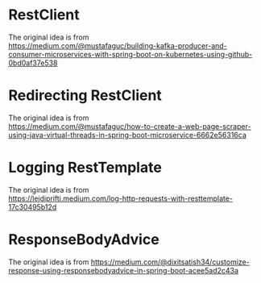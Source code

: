 # RestClient

The original idea is from  
https://medium.com/@mustafaguc/building-kafka-producer-and-consumer-microservices-with-spring-boot-on-kubernetes-using-github-0bd0af37e538

# Redirecting RestClient

The original idea is from  
https://medium.com/@mustafaguc/how-to-create-a-web-page-scraper-using-java-virtual-threads-in-spring-boot-microservice-6662e56316ca

# Logging RestTemplate

The original idea is from  
https://lejdiprifti.medium.com/log-http-requests-with-resttemplate-17c30495b12d

# ResponseBodyAdvice

The original idea is from
https://medium.com/@dixitsatish34/customize-response-using-responsebodyadvice-in-spring-boot-acee5ad2c43a